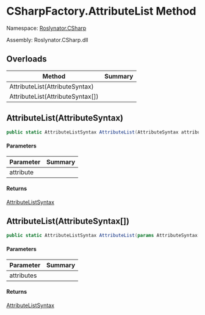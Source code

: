 # CSharpFactory\.AttributeList Method

Namespace: [Roslynator.CSharp](../../README.md)

Assembly: Roslynator\.CSharp\.dll

## Overloads

| Method | Summary |
| ------ | ------- |
| AttributeList\(AttributeSyntax\) | |
| AttributeList\(AttributeSyntax\[\]\) | |

## AttributeList\(AttributeSyntax\)

```csharp
public static AttributeListSyntax AttributeList(AttributeSyntax attribute)
```

#### Parameters

| Parameter | Summary |
| --------- | ------- |
| attribute | |

#### Returns

[AttributeListSyntax](https://docs.microsoft.com/en-us/dotnet/api/microsoft.codeanalysis.csharp.syntax.attributelistsyntax)


## AttributeList\(AttributeSyntax\[\]\)

```csharp
public static AttributeListSyntax AttributeList(params AttributeSyntax[] attributes)
```

#### Parameters

| Parameter | Summary |
| --------- | ------- |
| attributes | |

#### Returns

[AttributeListSyntax](https://docs.microsoft.com/en-us/dotnet/api/microsoft.codeanalysis.csharp.syntax.attributelistsyntax)


